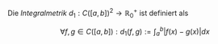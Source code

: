 Die *Integralmetrik* $d_1 : C([a, b])^2 \to \mathbb{R}_0^+$ ist definiert als

$$
    \forall f, g \in C([a, b]) : d_1(f, g) := \int_a^b |f(x) - g(x)| dx
$$